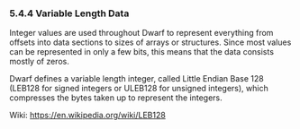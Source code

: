 ### 5.4.4 Variable Length Data 

Integer values are used throughout Dwarf to represent everything from offsets into data sections to sizes of arrays or structures. Since most values can be represented in only a few bits, this means that the data consists mostly of zeros. 

Dwarf defines a variable length integer, called Little Endian Base 128 (LEB128 for signed integers or ULEB128 for unsigned integers), which compresses the bytes taken up to represent the integers.  

Wiki: https://en.wikipedia.org/wiki/LEB128 

